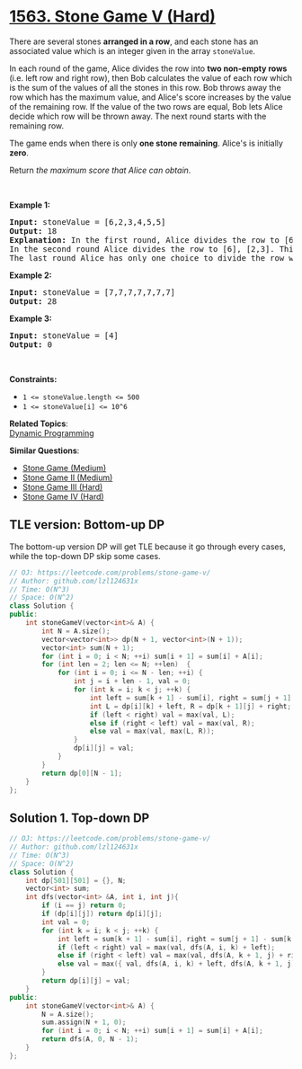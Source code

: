 # [1563. Stone Game V (Hard)](https://leetcode.com/problems/stone-game-v/)

<p>There are several stones&nbsp;<strong>arranged in a row</strong>, and each stone has an associated&nbsp;value which is an integer given in the array&nbsp;<code>stoneValue</code>.</p>

<p>In each round of the game, Alice divides the row into <strong>two non-empty rows</strong> (i.e. left row and right row), then Bob calculates the value of each row which is the sum of the values of all the stones in this row. Bob throws away the row which has the maximum value, and&nbsp;Alice's score increases by the value of the remaining row. If the value of the two rows are equal, Bob lets Alice decide which row will be thrown away. The next round starts with the remaining row.</p>

<p>The game ends when there is only <strong>one stone remaining</strong>. Alice's is initially <strong>zero</strong>.</p>

<p>Return <i>the maximum score that Alice can obtain</i>.</p>

<p>&nbsp;</p>
<p><strong>Example 1:</strong></p>

<pre><strong>Input:</strong> stoneValue = [6,2,3,4,5,5]
<strong>Output:</strong> 18
<strong>Explanation:</strong> In the first round, Alice divides the row to [6,2,3], [4,5,5]. The left row has the value 11 and the right row has value 14. Bob throws away the right row and Alice's score is now 11.
In the second round Alice divides the row to [6], [2,3]. This time Bob throws away the left row and Alice's score becomes 16 (11 + 5).
The last round Alice has only one choice to divide the row which is [2], [3]. Bob throws away the right row and Alice's score is now 18 (16 + 2). The game ends because only one stone is remaining in the row.
</pre>

<p><strong>Example 2:</strong></p>

<pre><strong>Input:</strong> stoneValue = [7,7,7,7,7,7,7]
<strong>Output:</strong> 28
</pre>

<p><strong>Example 3:</strong></p>

<pre><strong>Input:</strong> stoneValue = [4]
<strong>Output:</strong> 0
</pre>

<p>&nbsp;</p>
<p><strong>Constraints:</strong></p>

<ul>
	<li><code>1 &lt;= stoneValue.length &lt;= 500</code></li>
	<li><code>1 &lt;=&nbsp;stoneValue[i] &lt;= 10^6</code></li>
</ul>


**Related Topics**:  
[Dynamic Programming](https://leetcode.com/tag/dynamic-programming/)

**Similar Questions**:
* [Stone Game (Medium)](https://leetcode.com/problems/stone-game/)
* [Stone Game II (Medium)](https://leetcode.com/problems/stone-game-ii/)
* [Stone Game III (Hard)](https://leetcode.com/problems/stone-game-iii/)
* [Stone Game IV (Hard)](https://leetcode.com/problems/stone-game-iv/)

## TLE version: Bottom-up DP

The bottom-up version DP will get TLE because it go through every cases, while the top-down DP skip some cases.

```cpp
// OJ: https://leetcode.com/problems/stone-game-v/
// Author: github.com/lzl124631x
// Time: O(N^3)
// Space: O(N^2)
class Solution {
public:
    int stoneGameV(vector<int>& A) {
        int N = A.size();
        vector<vector<int>> dp(N + 1, vector<int>(N + 1));
        vector<int> sum(N + 1);
        for (int i = 0; i < N; ++i) sum[i + 1] = sum[i] + A[i];
        for (int len = 2; len <= N; ++len)  {
            for (int i = 0; i <= N - len; ++i) {
                int j = i + len - 1, val = 0;
                for (int k = i; k < j; ++k) {
                    int left = sum[k + 1] - sum[i], right = sum[j + 1] - sum[k + 1];
                    int L = dp[i][k] + left, R = dp[k + 1][j] + right;
                    if (left < right) val = max(val, L);
                    else if (right < left) val = max(val, R);
                    else val = max(val, max(L, R));
                }
                dp[i][j] = val;
            }
        }
        return dp[0][N - 1];
    }
};
```

## Solution 1. Top-down DP

```cpp
// OJ: https://leetcode.com/problems/stone-game-v/
// Author: github.com/lzl124631x
// Time: O(N^3)
// Space: O(N^2)
class Solution {
    int dp[501][501] = {}, N;
    vector<int> sum;
    int dfs(vector<int> &A, int i, int j){
        if (i == j) return 0;
        if (dp[i][j]) return dp[i][j];
        int val = 0;
        for (int k = i; k < j; ++k) {
            int left = sum[k + 1] - sum[i], right = sum[j + 1] - sum[k + 1];
            if (left < right) val = max(val, dfs(A, i, k) + left);
            else if (right < left) val = max(val, dfs(A, k + 1, j) + right);
            else val = max({ val, dfs(A, i, k) + left, dfs(A, k + 1, j) + right });
        }
        return dp[i][j] = val;
    }
public:
    int stoneGameV(vector<int>& A) {
        N = A.size();
        sum.assign(N + 1, 0);
        for (int i = 0; i < N; ++i) sum[i + 1] = sum[i] + A[i];
        return dfs(A, 0, N - 1);
    }
};
```